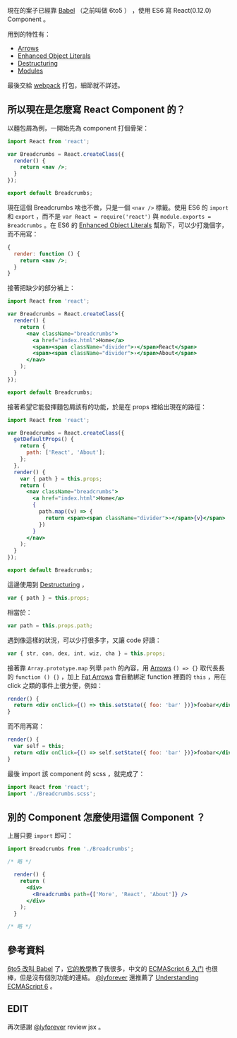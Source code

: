 現在的案子已經靠 [Babel][learn-babel] （之前叫做 6to5 ） ，使用 ES6 寫 React(0.12.0) Component 。

用到的特性有：

* [Arrows][arrows]
* [Enhanced Object Literals][enhanced-object-literals]
* [Destructuring][destructuring]
* [Modules][modules]

最後交給 [webpack][webpack] 打包，細節就不詳述。

## 所以現在是怎麼寫 React Component 的？

以麵包屑為例，一開始先為 component 打個骨架：

```jsx
import React from 'react';

var Breadcrumbs = React.createClass({
  render() {
    return <nav />;
  }
});

export default Breadcrumbs;
```

現在這個 Breadcrumbs 啥也不做，只是一個 `<nav />` 標籤。使用 ES6 的 `import` 和 `export` ，而不是 `var React = require('react')` 與 `module.exports = Breadcrumbs` 。在 ES6 的 [Enhanced Object Literals][enhanced-object-literals] 幫助下，可以少打幾個字，而不用寫：

```jsx
{
  render: function () {
    return <nav />;
  }
}
```

接著把缺少的部分補上：

```jsx
import React from 'react';

var Breadcrumbs = React.createClass({
  render() {
    return (
      <nav className="breadcrumbs">
        <a href="index.html">Home</a>
        <span><span className="divider">›</span>React</span>
        <span><span className="divider">›</span>About</span>
      </nav>
    );
  }
});

export default Breadcrumbs;
```

接著希望它能發揮麵包屑該有的功能，於是在 props 裡給出現在的路徑：

```jsx
import React from 'react';

var Breadcrumbs = React.createClass({
  getDefaultProps() {
    return {
      path: ['React', 'About'];
    };
  },
  render() {
    var { path } = this.props;
    return (
      <nav className="breadcrumbs">
        <a href="index.html">Home</a>
        {
          path.map((v) => {
            return <span><span className="divider">›</span>{v}</span>
          })
        }
      </nav>
    );
  }
});

export default Breadcrumbs;
```

這邊使用到 [Destructuring][destructuring] ，

```javascript
var { path } = this.props;
```

相當於：

```javascript
var path = this.props.path;
```

遇到像這樣的狀況，可以少打很多字，又讓 code 好讀：

```javascript
var { str, con, dex, int, wiz, cha } = this.props;
```

接著靠 `Array.prototype.map` 列舉 `path` 的內容，用 [Arrows][arrows] `() => {}` 取代長長的 `function () {}` ，加上 [Fat Arrows][arrows] 會自動綁定 function 裡面的 `this` ，用在 click 之類的事件上很方便，例如：

```jsx
render() {
  return <div onClick={() => this.setState({ foo: 'bar' })}>foobar</div>;
}
```

而不用再寫：

```jsx
render() {
  var self = this;
  return <div onClick={() => self.setState({ foo: 'bar' })}>foobar</div>;
}
```

最後 import 該 component 的 scss ，就完成了：

```javascript
import React from 'react';
import './Breadcrumbs.scss';
```

## 別的 Component 怎麼使用這個 Component ？

上層只要 `import` 即可：

```jsx
import Breadcrumbs from './Breadcrumbs';

/* 略 */

  render() {
    return (
      <div>
        <Breadcrumbs path={['More', 'React', 'About']} />
      </div>
    );
  }

/* 略 */
```

## 參考資料

[6to5 改叫 Babel][not-born-to-die] 了，[它的教學][learn-babel]教了我很多，中文的 [ECMAScript 6 入门][es6-intro] 也很棒，但是沒有個別功能的連結。 [@lyforever][ly] 還推薦了 [Understanding ECMAScript 6][understanding-es6] 。

## EDIT

再次感謝 [@lyforever][ly] review jsx 。

[arrows]: https://babeljs.io/docs/learn-es6/#arrows
[enhanced-object-literals]: https://babeljs.io/docs/learn-es6/#enhanced-object-literals
[destructuring]: https://babeljs.io/docs/learn-es6/#destructuring
[modules]: https://babeljs.io/docs/learn-es6/#modules
[webpack]: http://webpack.github.io/
[not-born-to-die]: https://babeljs.io/blog/2015/02/15/not-born-to-die/
[learn-babel]: https://babeljs.io/docs/learn-es6/
[es6-intro]: http://es6.ruanyifeng.com/
[ly]: https://twitter.com/lyforever
[understanding-es6]: https://leanpub.com/understandinges6/read
